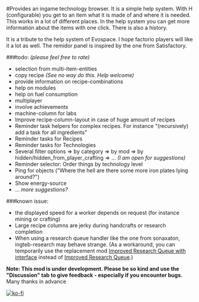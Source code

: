 #Provides an ingame technology browser.
It is a simple help system. With H (configurable) you get to an item what it is made of and where it is needed. This works in a lot of different places. In the help system you can get more information about the items with one click. 
There is also a history.

It is a tribute to the help system of Evospace. I hope factorio players will like it a lot as well.
The remidor panel is inspired by the one from Satisfactory. 

###todo: *(please feel free to rate)*
- selection from multi-item-entities
- copy recipe *(See no way do this. Help welcome)*
- provide information on recipe-combinations
- help on modules
- help on fuel consumption
- multiplayer
- involve achievements
- machine-column for labs
- Improve recipe-column-layout in case of huge amount of recipes
- Reminder task helpers for complex recipes. For instance "(recursively) add a task for all ingredients"
- Reminder tasks for Recipes
- Reminder tasks for Technologies
- Several filter options
  => by category
  => by mod
  => by hidden/hidden_from_player_crafting 
  => ... *(I am open for suggestions)*
- Reminder selector: Order things by technology level
- Ping for objects ("Where the hell are there some more iron plates lying around?")
- Show energy-source
- ... *more suggestions?*

###known issue: 
- the displayed speed for a worker depends on request (for instance mining or crafting)
- Large recipe columns are jerky during handcrafts or research completion 
- When using a research queue handler like the one from sonaxaton, ingteb-research may behave strange. (As a workaround, you can temporarily use the replacement mod [Improved Research Queue with interface](https://mods.factorio.com/mod/sonaxaton-research-queue-with-interface) instead of [Improved Research Queue](https://mods.factorio.com/mod/sonaxaton-research-queue).)

**Note: This mod is under development. Please be so kind and use the "Discussion" tab to give feedback - especially if you encounter bugs.** Many thanks in advance

[![ko-fi](https://ko-fi.com/img/githubbutton_sm.svg)](https://ko-fi.com/G2G4BH6WX)
